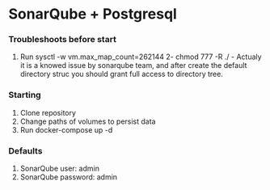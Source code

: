 # SonarQube + Postgresql

### Troubleshoots before start
1. Run sysctl -w vm.max_map_count=262144
2- chmod 777 -R ./ - Actualy it is a knowed issue by sonarqube team, and after create the default directory struc you should grant full access to directory tree.

### Starting
1. Clone repository
2. Change paths of volumes to persist data
3. Run docker-compose up -d

### Defaults
1. SonarQube user: admin
2. SonarQube password: admin